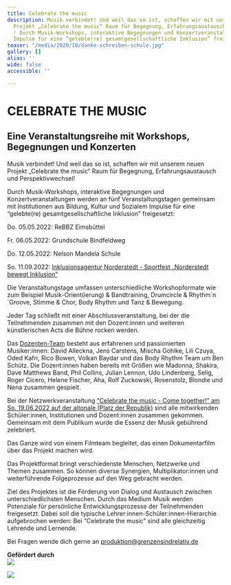 ```yaml
---
title: Celebrate the music
description: Musik verbindet! Und weil das so ist, schaffen wir mit unserem neuen
  Projekt „Celebrate the music“ Raum für Begegnung, Erfahrungsaustausch und Perspektivwechsel
  ! Durch Musik-Workshops, interaktive Begegnungen und Konzertveranstaltungen werden
  Impulse für eine “gelebte(re) gesamtgesellschaftliche Inklusion” freigesetzt.
teaser: "/media/2020/10/danke-schreiben-schule.jpg"
gallery: []
alias: ''
wide: false
accessible: ''

---
```

# CELEBRATE THE MUSIC

## Eine Veranstaltungsreihe mit Workshops, Begegnungen und Konzerten

Musik verbindet! Und weil das so ist, schaffen wir mit unserem neuen Projekt „Celebrate the music“ Raum für Begegnung, Erfahrungsaustausch und Perspektivwechsel!

Durch Musik-Workshops, interaktive Begegnungen und Konzertveranstaltungen werden an fünf Veranstaltungstagen gemeinsam mit Institutionen aus Bildung, Kultur und Sozialem Impulse für eine “gelebte(re) gesamtgesellschaftliche Inklusion” freigesetzt:

Do. 05.05.2022: ReBBZ Eimsbüttel

Fr. 06.05.2022: Grundschule Bindfeldweg

Do. 12.05.2022: Nelson Mandela Schule

So. 11.09.2022: [Inklusionsagentur Norderstedt - Sportfest „Norderstedt bewegt Inklusion“](https://norderstedt-sportiv-inklusiv.de/?page_id=17)

Die Veranstaltungstage umfassen unterschiedliche Workshopformate wie zum Beispiel Musik-Orient(ierung) & Bandtraining, Drumcircle & Rhythm´n´Groove, Stimme & Chor, Body Rhythm und Tanz & Bewegung.

Jeder Tag schließt mit einer Abschlussveranstaltung, bei der die Teilnehmenden zusammen mit den Dozent:innen und weiteren künstlerischen Acts die Bühne rocken werden.

Das [Dozenten-Team](https://www.grenzensindrelativ.de/aktivitaeten/projekte-und-veranstaltungen/erlebnistage-inklusion-durch-musik/dozenten-team-workshops) besteht aus erfahrenen und passionierten Musiker:innen: David Alleckna, Jens Carstens, Mischa Gohlke, Lili Czuya, Oded Kafri, Rico Bowen, Volkan Baydar und das Body Rhythm Team um Ben Schütz. Die Dozent:innen haben bereits mit Größen wie Madonna, Shakira, Dave Matthews Band, Phil Collins, Julian Lennon, Udo Lindenberg, Selig, Roger Cicero, Helene Fischer, Aha, Rolf Zuckowski, Rosenstolz, Blondie und Nena zusammen gespielt.

Bei der Netzwerkveranstaltung [“Celebrate the music - Come together!” am So. 19.06.2022 auf der altonale (Platz der Republik)](https://www.grenzensindrelativ.de/aktivitaeten/projekte-und-veranstaltungen/erlebnistage-inklusion-durch-musik/veranstaltungstermine) sind alle mitwirkenden Schüler:innen, Institutionen und Dozent:innen zusammen gekommen. Gemeinsam mit dem Publikum wurde die Essenz der Musik gebührend zelebriert.

Das Ganze wird von einem Filmteam begleitet, das einen Dokumentarfilm über das Projekt machen wird.

Das Projektformat bringt verschiedenste Menschen, Netzwerke und Themen zusammen. So können diverse Synergien, Multiplikator:innen und weiterführende Folgeprozesse auf den Weg gebracht werden.

Ziel des Projektes ist die Förderung von Dialog und Austausch zwischen unterschiedlichsten Menschen. Durch das Medium Musik werden Potenziale für persönliche Entwicklungsprozesse der Teilnehmenden freigesetzt. Dabei soll die typische Lehrer:innen-Schüler:innen-Hierarchie aufgebrochen werden: Bei “Celebrate the music” sind alle gleichzeitig Lehrende und Lernende.

Bei Fragen wende dich gerne an produktion@grenzensindrelativ.de

**Gefördert durch**  
![](/media/2021/07/20170919100223-aktion_mensch_logo.svg)

![](/media/2022/03/stiftung_hw_logo_rgb_inumlauf.JPG)
